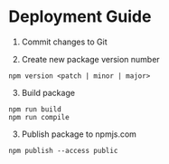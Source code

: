 # Deployment Guide

1. Commit changes to Git

2. Create new package version number

```
npm version <patch | minor | major>
```
3. Build package

```
npm run build
npm run compile
```

3. Publish package to npmjs.com

```
npm publish --access public
```